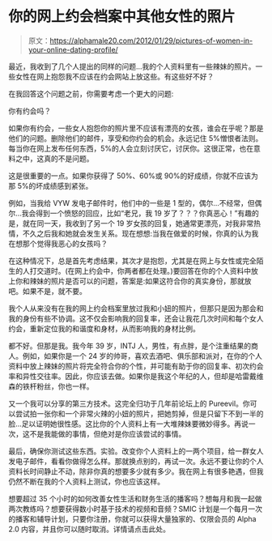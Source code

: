 # 你的网上约会档案中其他女性的照片

> 原文：<https://alphamale20.com/2012/01/29/pictures-of-women-in-your-online-dating-profile/>

最近，我收到了几个人提出的同样的问题...我的个人资料里有一些辣妹的照片。一些女性在网上抱怨我不应该在约会网站上放这些。有这些好不好？

在我回答这个问题之前，你需要考虑一个更大的问题:

你有约会吗？

如果你有约会，一些女人抱怨你的照片里不应该有漂亮的女孩，谁会在乎呢？那是他们的问题。删除他们的邮件，享受和你约会的机会。永远记住 5%憎恨者法则。每当你在网上发布任何东西，5%的人会立刻讨厌它，讨厌你。这很正常，也在意料之中，这真的不是问题。

这是很重要的一点。如果你获得了 50%、60%或 90%的好成绩，你就不应该为那 5%的坏成绩感到紧张。

例如，当我给 VYW 发电子邮件时，他们中的一些是 1 型的，偶尔...不经常，但偶尔...我会得到一个愤怒的回应，比如“老兄，我 19 岁了？？？你真恶心！”有趣的是，就在同一天，我收到了另一个 19 岁女孩的回复，她通常更漂亮，对我非常热情，不久之后我和她就会发生关系。现在想想:当我在做爱的时候，你真的认为我在想那个觉得我恶心的女孩吗？

在这种情况下，总是首先考虑结果，其次才是抱怨，尤其是在网上与女性或完全陌生的人打交道时。(在网上约会中，你两者都在处理。)要回答在你的个人资料中放上你和辣妹的照片是否可以的问题，答案是:如果这符合你的真实身份，那就放吧。如果不是，就不要。

我个人从来没有在我的网上约会档案里放过我和小妞的照片，但那只是因为那会和我的身份有些不协调。这不仅会影响我的回复率，还会让我花几次时间和每个女人约会，重新定位我的和谐度和身材，从而影响我的身材比例。

都不好。但那是我。我今年 39 岁，INTJ 人，男性，有点胖，是个注重结果的商人。例如，如果你是一个 24 岁的帅哥，喜欢去酒吧、俱乐部和派对，在你的个人资料中放上辣妹的照片将完全符合你的个性，并可能有助于你的回复率、初次约会率和异性交往率。因此，你应该去做。如果你是我这个年纪的人，但却是哈雷戴维森的铁杆粉丝，你也一样。

又一个我可以分享的第三方技术。这完全归功于几年前论坛上的 Pureevil。你可以尝试拍一张你和一个非常火辣的小妞的照片，把她剪掉，但是只留下不到一半的脸...足以证明她很性感。这比你的个人资料上有一大堆辣妹要微妙得多。再说一次，这不是我能做的事情，但绝对是你应该尝试的事情。

最后，确保你测试这些东西。实验。改变你个人资料上的一两个项目，给一群女人发电子邮件，看看你做得怎么样。那就换点别的，再试一次。永远不要让你的个人资料长时间静止不动，除非你真的想要多少就有多少。我在网上有很多艳遇，但我仍然不断在我的个人资料上测试，你也应该这样。

想要超过 35 个小时的如何改善女性生活和财务生活的播客吗？想每月和我一起做两次教练吗？想要获得数小时基于技术的视频和音频？SMIC 计划是一个每月一次的播客和辅导计划，只要你注册，你就可以获得大量独家的、仅限会员的 Alpha 2.0 内容，并且你可以随时取消。详情请点击此处。